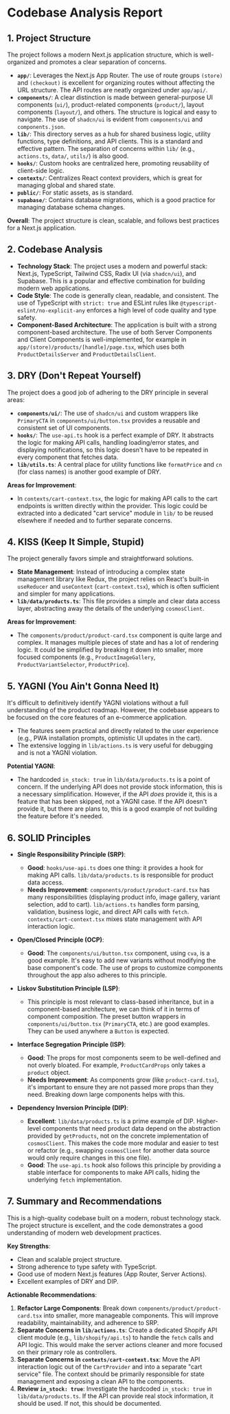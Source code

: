 # Codebase Analysis Report

## 1. Project Structure

The project follows a modern Next.js application structure, which is well-organized and promotes a clear separation of concerns.

- **`app/`**: Leverages the Next.js App Router. The use of route groups `(store)` and `(checkout)` is excellent for organizing routes without affecting the URL structure. The API routes are neatly organized under `app/api/`.
- **`components/`**: A clear distinction is made between general-purpose UI components (`ui/`), product-related components (`product/`), layout components (`layout/`), and others. The structure is logical and easy to navigate. The use of `shadcn/ui` is evident from `components/ui` and `components.json`.
- **`lib/`**: This directory serves as a hub for shared business logic, utility functions, type definitions, and API clients. This is a standard and effective pattern. The separation of concerns within `lib/` (e.g., `actions.ts`, `data/`, `utils/`) is also good.
- **`hooks/`**: Custom hooks are centralized here, promoting reusability of client-side logic.
- **`contexts/`**: Centralizes React context providers, which is great for managing global and shared state.
- **`public/`**: For static assets, as is standard.
- **`supabase/`**: Contains database migrations, which is a good practice for managing database schema changes.

**Overall**: The project structure is clean, scalable, and follows best practices for a Next.js application.

## 2. Codebase Analysis

- **Technology Stack**: The project uses a modern and powerful stack: Next.js, TypeScript, Tailwind CSS, Radix UI (via `shadcn/ui`), and Supabase. This is a popular and effective combination for building modern web applications.
- **Code Style**: The code is generally clean, readable, and consistent. The use of TypeScript with `strict: true` and ESLint rules like `@typescript-eslint/no-explicit-any` enforces a high level of code quality and type safety.
- **Component-Based Architecture**: The application is built with a strong component-based architecture. The use of both Server Components and Client Components is well-implemented, for example in `app/(store)/products/[handle]/page.tsx`, which uses both `ProductDetailsServer` and `ProductDetailsClient`.

## 3. DRY (Don't Repeat Yourself)

The project does a good job of adhering to the DRY principle in several areas:

- **`components/ui/`**: The use of `shadcn/ui` and custom wrappers like `PrimaryCTA` in `components/ui/button.tsx` provides a reusable and consistent set of UI components.
- **`hooks/`**: The `use-api.ts` hook is a perfect example of DRY. It abstracts the logic for making API calls, handling loading/error states, and displaying notifications, so this logic doesn't have to be repeated in every component that fetches data.
- **`lib/utils.ts`**: A central place for utility functions like `formatPrice` and `cn` (for class names) is another good example of DRY.

**Areas for Improvement**:

- In `contexts/cart-context.tsx`, the logic for making API calls to the cart endpoints is written directly within the provider. This logic could be extracted into a dedicated "cart service" module in `lib/` to be reused elsewhere if needed and to further separate concerns.

## 4. KISS (Keep It Simple, Stupid)

The project generally favors simple and straightforward solutions.

- **State Management**: Instead of introducing a complex state management library like Redux, the project relies on React's built-in `useReducer` and `useContext` (`cart-context.tsx`), which is often sufficient and simpler for many applications.
- **`lib/data/products.ts`**: This file provides a simple and clear data access layer, abstracting away the details of the underlying `cosmosClient`.

**Areas for Improvement**:

- The `components/product/product-card.tsx` component is quite large and complex. It manages multiple pieces of state and has a lot of rendering logic. It could be simplified by breaking it down into smaller, more focused components (e.g., `ProductImageGallery`, `ProductVariantSelector`, `ProductPrice`).

## 5. YAGNI (You Ain't Gonna Need It)

It's difficult to definitively identify YAGNI violations without a full understanding of the product roadmap. However, the codebase appears to be focused on the core features of an e-commerce application.

- The features seem practical and directly related to the user experience (e.g., PWA installation prompts, optimistic UI updates in the cart).
- The extensive logging in `lib/actions.ts` is very useful for debugging and is not a YAGNI violation.

**Potential YAGNI**:
- The hardcoded `in_stock: true` in `lib/data/products.ts` is a point of concern. If the underlying API does not provide stock information, this is a necessary simplification. However, if the API *does* provide it, this is a feature that has been skipped, not a YAGNI case. If the API doesn't provide it, but there are plans to, this is a good example of not building the feature before it's needed.

## 6. SOLID Principles

- **Single Responsibility Principle (SRP)**:
    - **Good**: `hooks/use-api.ts` does one thing: it provides a hook for making API calls. `lib/data/products.ts` is responsible for product data access.
    - **Needs Improvement**: `components/product/product-card.tsx` has many responsibilities (displaying product info, image gallery, variant selection, add to cart). `lib/actions.ts` handles form parsing, validation, business logic, and direct API calls with `fetch`. `contexts/cart-context.tsx` mixes state management with API interaction logic.

- **Open/Closed Principle (OCP)**:
    - **Good**: The `components/ui/button.tsx` component, using `cva`, is a good example. It's easy to add new variants without modifying the base component's code. The use of props to customize components throughout the app also adheres to this principle.

- **Liskov Substitution Principle (LSP)**:
    - This principle is most relevant to class-based inheritance, but in a component-based architecture, we can think of it in terms of component composition. The preset button wrappers in `components/ui/button.tsx` (`PrimaryCTA`, etc.) are good examples. They can be used anywhere a `Button` is expected.

- **Interface Segregation Principle (ISP)**:
    - **Good**: The props for most components seem to be well-defined and not overly bloated. For example, `ProductCardProps` only takes a `product` object.
    - **Needs Improvement**: As components grow (like `product-card.tsx`), it's important to ensure they are not passed more props than they need. Breaking down large components helps with this.

- **Dependency Inversion Principle (DIP)**:
    - **Excellent**: `lib/data/products.ts` is a prime example of DIP. Higher-level components that need product data depend on the abstraction provided by `getProducts`, not on the concrete implementation of `cosmosClient`. This makes the code more modular and easier to test or refactor (e.g., swapping `cosmosClient` for another data source would only require changes in this one file).
    - **Good**: The `use-api.ts` hook also follows this principle by providing a stable interface for components to make API calls, hiding the underlying `fetch` implementation.

## 7. Summary and Recommendations

This is a high-quality codebase built on a modern, robust technology stack. The project structure is excellent, and the code demonstrates a good understanding of modern web development practices.

**Key Strengths**:
- Clean and scalable project structure.
- Strong adherence to type safety with TypeScript.
- Good use of modern Next.js features (App Router, Server Actions).
- Excellent examples of DRY and DIP.

**Actionable Recommendations**:

1.  **Refactor Large Components**: Break down `components/product/product-card.tsx` into smaller, more manageable components. This will improve readability, maintainability, and adherence to SRP.
2.  **Separate Concerns in `lib/actions.ts`**: Create a dedicated Shopify API client module (e.g., `lib/shopify/api.ts`) to handle the `fetch` calls and API logic. This would make the server actions cleaner and more focused on their primary role as controllers.
3.  **Separate Concerns in `contexts/cart-context.tsx`**: Move the API interaction logic out of the `CartProvider` and into a separate "cart service" file. The context should be primarily responsible for state management and exposing a clean API to the components.
4.  **Review `in_stock: true`**: Investigate the hardcoded `in_stock: true` in `lib/data/products.ts`. If the API can provide real stock information, it should be used. If not, this should be documented.
